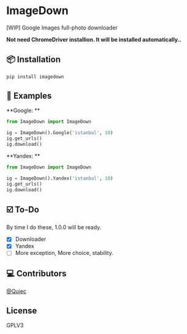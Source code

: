 # ImageDown
[WIP] Google Images full-photo downloader

**Not need ChromeDriver installion. It will be installed automatically..**

## 📦 Installation
```sh
pip install imagedown
```

## 🔷 Examples
**Google: **
```python
from ImageDown import ImageDown 

ig = ImageDown().Google('istanbul', 10)
ig.get_urls()
ig.download()
```

**Yandex: **
```python
from ImageDown import ImageDown 

ig = ImageDown().Yandex('istanbul', 10)
ig.get_urls()
ig.download()
```

## ☑️ To-Do
By time I do these, 1.0.0 will be ready.

- [X] Downloader
- [X] Yandex
- [ ] More exception, More choice, stability.

## 💻 Contributors
[@Quiec](https://t.me/Fusuf)

## License
GPLV3